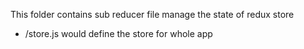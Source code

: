 This folder contains sub reducer file manage the state of redux store

* /store.js would define the store for whole app
